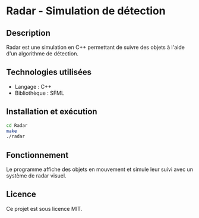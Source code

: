 # Radar - Simulation de détection

## Description
Radar est une simulation en C++ permettant de suivre des objets à l'aide d'un algorithme de détection.

## Technologies utilisées
- Langage : C++
- Bibliothèque : SFML

## Installation et exécution
```bash
cd Radar
make
./radar
```

## Fonctionnement
Le programme affiche des objets en mouvement et simule leur suivi avec un système de radar visuel.

## Licence
Ce projet est sous licence MIT.


